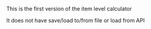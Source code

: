 This is the first version of the item level calculator

It does not have save/load to/from file or load from API